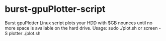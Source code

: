 # burst-gpuPlotter-script
Burst gpuPlotter Linux script plots your HDD with $GB nounces until no more space is available on the hard drive.
Usage:
sudo ./plot.sh
or 
screen -S plotter ./plot.sh
